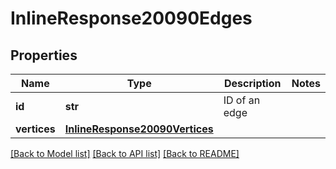 # InlineResponse20090Edges

## Properties
Name | Type | Description | Notes
------------ | ------------- | ------------- | -------------
**id** | **str** | ID of an edge | 
**vertices** | [**InlineResponse20090Vertices**](InlineResponse20090Vertices.md) |  | 

[[Back to Model list]](../README.md#documentation-for-models) [[Back to API list]](../README.md#documentation-for-api-endpoints) [[Back to README]](../README.md)


